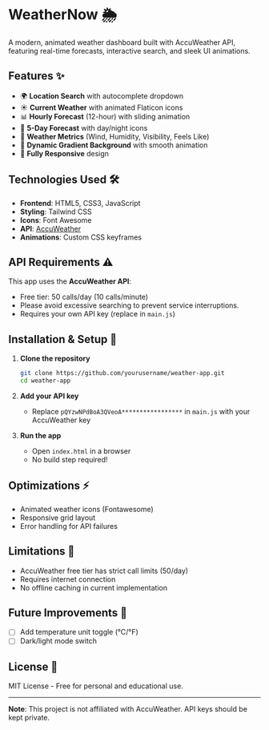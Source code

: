 
# WeatherNow 🌦️

A modern, animated weather dashboard built with AccuWeather API, featuring real-time forecasts, interactive search, and sleek UI animations.

## Features ✨

- 🌍 **Location Search** with autocomplete dropdown
- ☀️ **Current Weather** with animated Flaticon icons
- 📊 **Hourly Forecast** (12-hour) with sliding animation
- 📅 **5-Day Forecast** with day/night icons
- 💨 **Weather Metrics** (Wind, Humidity, Visibility, Feels Like)
- 🎨 **Dynamic Gradient Background** with smooth animation
- 📱 **Fully Responsive** design

## Technologies Used 🛠️

- **Frontend**: HTML5, CSS3, JavaScript
- **Styling**: Tailwind CSS
- **Icons**: Font Awesome
- **API**: [AccuWeather](https://developer.accuweather.com/)
- **Animations**: Custom CSS keyframes

## API Requirements ⚠️

This app uses the **AccuWeather API**:
- Free tier: 50 calls/day (10 calls/minute)
- Please avoid excessive searching to prevent service interruptions.
- Requires your own API key (replace in `main.js`)

## Installation & Setup 🚀

1. **Clone the repository**
   ```bash
   git clone https://github.com/yourusername/weather-app.git
   cd weather-app
   ```

2. **Add your API key**
   - Replace `pQYzwNPdBoA3QVeoA*****************` in `main.js` with your AccuWeather key

3. **Run the app**
   - Open `index.html` in a browser
   - No build step required!

## Optimizations ⚡

- Animated weather icons (Fontawesome)
- Responsive grid layout
- Error handling for API failures

## Limitations 🛑

- AccuWeather free tier has strict call limits (50/day)
- Requires internet connection
- No offline caching in current implementation

## Future Improvements 🔮

- [ ] Add temperature unit toggle (°C/°F)
- [ ] Dark/light mode switch

## License 📄

MIT License - Free for personal and educational use.

---

**Note**: This project is not affiliated with AccuWeather. API keys should be kept private.
```
